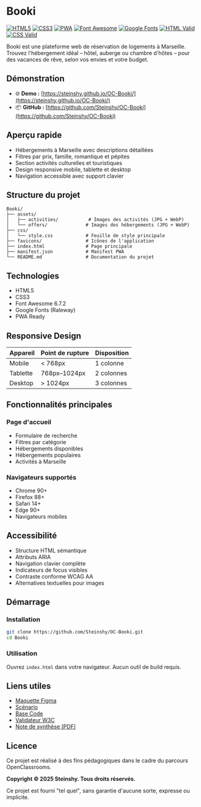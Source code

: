 # Booki

[![HTML5](https://img.shields.io/badge/HTML5-HTML5-E34F26?logo=html5&logoColor=white&style=for-the-badge)](https://developer.mozilla.org/en-US/docs/Web/HTML)
[![CSS3](https://img.shields.io/badge/CSS3-CSS3-1572B6?logo=css3&logoColor=white&style=for-the-badge)](https://developer.mozilla.org/en-US/docs/Web/CSS)
[![PWA](https://img.shields.io/badge/PWA-Progressive%20Web%20App-5A0FC8?style=for-the-badge)](https://developer.mozilla.org/en-US/docs/Web/Progressive_web_apps)
[![Font Awesome](https://img.shields.io/badge/Font%20Awesome-6.7.2-339AF0?logo=font-awesome&logoColor=white&style=for-the-badge)](https://fontawesome.com/)
[![Google Fonts](https://img.shields.io/badge/Google%20Fonts-Raleway-4285F4?logo=google-fonts&logoColor=white&style=for-the-badge)](https://fonts.google.com/specimen/Raleway)
[![HTML Valid](https://img.shields.io/badge/HTML-Valid-E34F26?logo=html5&logoColor=white&style=for-the-badge)](https://validator.w3.org/nu/?doc=https%3A%2F%2Fsteinshy.github.io%2FBooki%2F)
[![CSS Valid](https://img.shields.io/badge/CSS-Valid-1572B6?logo=css3&logoColor=white&style=for-the-badge)](https://jigsaw.w3.org/css-validator/validator?uri=https%3A%2F%2Fsteinshy.github.io%2FBooki%2Fcss%2Fstyle.css)

Booki est une plateforme web de réservation de logements à Marseille. Trouvez l'hébergement idéal – hôtel, auberge ou chambre d'hôtes – pour des vacances de rêve, selon vos envies et votre budget.

## Démonstration

- 🌐 **Demo :** [https://steinshy.github.io/OC-Booki/](https://steinshy.github.io/OC-Booki/)
- 📦 **GitHub :** [https://github.com/Steinshy/OC-Booki](https://github.com/Steinshy/OC-Booki)

## Aperçu rapide

- Hébergements à Marseille avec descriptions détaillées
- Filtres par prix, famille, romantique et pépites
- Section activités culturelles et touristiques
- Design responsive mobile, tablette et desktop
- Navigation accessible avec support clavier

## Structure du projet

```
Booki/
├── assets/
│   ├── activities/           # Images des activités (JPG + WebP)
│   └── offers/              # Images des hébergements (JPG + WebP)
├── css/
│   └── style.css            # Feuille de style principale
├── favicons/                # Icônes de l'application
├── index.html               # Page principale
├── manifest.json            # Manifest PWA
└── README.md                # Documentation du projet
```

## Technologies

- HTML5
- CSS3
- Font Awesome 6.7.2
- Google Fonts (Raleway)
- PWA Ready

## Responsive Design

| Appareil | Point de rupture | Disposition |
| -------- | ---------------- | ----------- |
| Mobile   | < 768px          | 1 colonne   |
| Tablette | 768px–1024px     | 2 colonnes  |
| Desktop  | > 1024px         | 3 colonnes  |

## Fonctionnalités principales

### Page d'accueil

- Formulaire de recherche
- Filtres par catégorie
- Hébergements disponibles
- Hébergements populaires
- Activités à Marseille

### Navigateurs supportés

- Chrome 90+
- Firefox 88+
- Safari 14+
- Edge 90+
- Navigateurs mobiles

## Accessibilité

- Structure HTML sémantique
- Attributs ARIA
- Navigation clavier complète
- Indicateurs de focus visibles
- Contraste conforme WCAG AA
- Alternatives textuelles pour images

## Démarrage

### Installation

```bash
git clone https://github.com/Steinshy/OC-Booki.git
cd Booki
```

### Utilisation

Ouvrez `index.html` dans votre navigateur. Aucun outil de build requis.

## Liens utiles

- [Maquette Figma](https://www.figma.com/design/B3eLowtWREc9YXzBcGRAHn/Maquettes-Booki?node-id=3-0&p=f)
- [Scénario](https://openclassrooms.com/fr/paths/877/projects/639/697-scenario)
- [Base Code](https://github.com/OpenClassrooms-Student-Center/booki-starter-code)
- [Validateur W3C](https://validator.w3.org/)
- [Note de synthèse (PDF)](https://course.oc-static.com/projects/D%C3%A9veloppeur+Web/DW_P2+HTML+CSS+Booki/DW+Booki+-+Note+de+synthese.pdf)

## Licence

Ce projet est réalisé à des fins pédagogiques dans le cadre du parcours OpenClassrooms.

**Copyright © 2025 Steinshy. Tous droits réservés.**

Ce projet est fourni "tel quel", sans garantie d'aucune sorte, expresse ou implicite.
